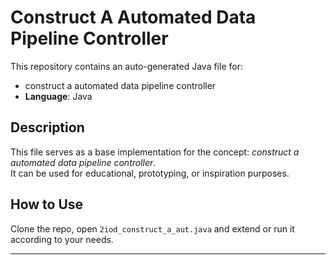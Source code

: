 # Construct A Automated Data Pipeline Controller

This repository contains an auto-generated Java file for:

- construct a automated data pipeline controller
- **Language**: Java

## Description

This file serves as a base implementation for the concept: *construct a automated data pipeline controller*.  
It can be used for educational, prototyping, or inspiration purposes.

## How to Use

Clone the repo, open `2iod_construct_a_aut.java` and extend or run it according to your needs.

---


